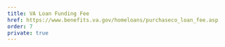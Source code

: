```yaml
---
title: VA Loan Funding Fee
href: https://www.benefits.va.gov/homeloans/purchaseco_loan_fee.asp
order: 7
private: true
---
```

